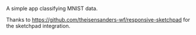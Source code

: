 A simple app classifying MNIST data.

Thanks to https://github.com/theisensanders-wf/responsive-sketchpad for the sketchpad integration.
